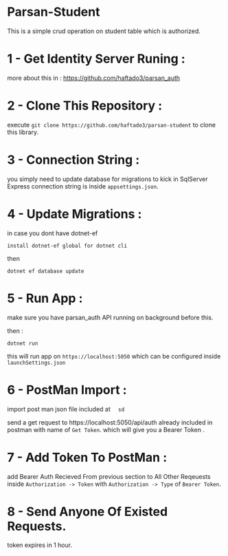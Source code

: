 # Parsan-Student
This is a simple crud operation on student table which is authorized.

# 1 - Get Identity Server Runing :

more about this in :
https://github.com/haftado3/parsan_auth


# 2 - Clone This Repository :

execute `git clone https://github.com/haftado3/parsan-student` to clone this library.
 
# 3 - Connection String :

you simply need to update database for migrations to kick in SqlServer Express
connection string is inside `appsettings.json`.

# 4 - Update Migrations :


in case you dont have dotnet-ef 

`install dotnet-ef global for dotnet cli`

then 

`dotnet ef database update`


# 5 - Run App :

make sure you have parsan_auth API running on background before this.

then :

`dotnet run`

this will run app on `https://localhost:5050` which can be configured inside `launchSettings.json`

# 6 - PostMan Import :

import post man json file included at `  sd`

send a get request to https://localhost:5050/api/auth  already included in postman with name of `Get Token`.
which will give you a Bearer Token .

# 7 - Add Token To PostMan :

add Bearer Auth Recieved From previous section to All Other Reqeuests inside `Authorization -> Token` with `Authorization -> Type` of `Bearer Token`.

# 8 - Send Anyone Of Existed Requests.

token expires in 1 hour.
